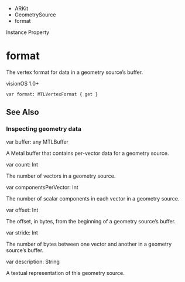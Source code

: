 

- ARKit
- GeometrySource
-  format 

Instance Property

# format

The vertex format for data in a geometry source’s buffer.

visionOS 1.0+

``` source
var format: MTLVertexFormat { get }
```

## See Also

### Inspecting geometry data

var buffer: any MTLBuffer

A Metal buffer that contains per-vector data for a geometry source.

var count: Int

The number of vectors in a geometry source.

var componentsPerVector: Int

The number of scalar components in each vector in a geometry source.

var offset: Int

The offset, in bytes, from the beginning of a geometry source’s buffer.

var stride: Int

The number of bytes between one vector and another in a geometry source’s buffer.

var description: String

A textual representation of this geometry source.

